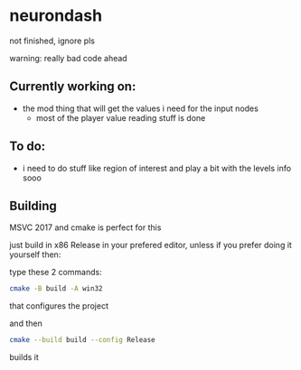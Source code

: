 # neurondash
not finished, ignore pls

warning: really bad code ahead

## Currently working on:
- the mod thing that will get the values i need for the input nodes
    - most of the player value reading stuff is done
## To do:
- i need to do stuff like region of interest and play a bit with the levels info sooo

## Building

MSVC 2017 and cmake is perfect for this

just build in x86 Release in your prefered editor, unless if you prefer doing it yourself then:

type these 2 commands:

```bash
cmake -B build -A win32 
```
that configures the project

and then
```bash
cmake --build build --config Release
```
builds it
